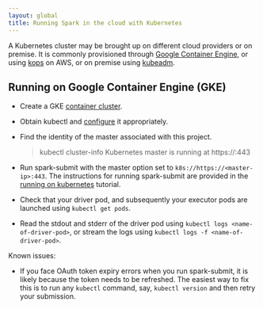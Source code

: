 ```yaml
---
layout: global
title: Running Spark in the cloud with Kubernetes
---
```


A Kubernetes cluster may be brought up on different cloud providers or on premise. It is commonly provisioned through [Google Container Engine](https://cloud.google.com/container-engine/), or using [kops](https://github.com/kubernetes/kops) on AWS, or on premise using [kubeadm](https://kubernetes.io/docs/getting-started-guides/kubeadm/).

## Running on Google Container Engine (GKE)

* Create a GKE [container cluster](https://cloud.google.com/container-engine/docs/clusters/operations).
* Obtain kubectl and [configure](https://cloud.google.com/container-engine/docs/clusters/operations#configuring_kubectl) it appropriately.
* Find the identity of the master associated with this project.

    > kubectl cluster-info
    Kubernetes master is running at https://<master-ip>:443

* Run spark-submit with the master option set to `k8s://https://<master-ip>:443`. The instructions for running spark-submit are provided in the [running on kubernetes](./running-on-kubernetes.html) tutorial.
* Check that your driver pod, and subsequently your executor pods are launched using `kubectl get pods`.
* Read the stdout and stderr of the driver pod using `kubectl logs <name-of-driver-pod>`, or stream the logs using `kubectl logs -f <name-of-driver-pod>`.

Known issues:
* If you face OAuth token expiry errors when you run spark-submit, it is likely because the token needs to be refreshed. The easiest way to fix this is to run any `kubectl` command, say, `kubectl version` and then retry your submission.
